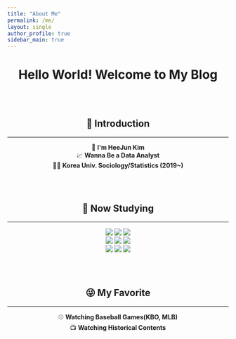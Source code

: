 ```yaml
---
title: "About Me"
permalink: /me/
layout: single
author_profile: true
sidebar_main: true
---
```



<div align="center">
 
 # **Hello World! Welcome to My Blog**

 <br><br>
  
  ## 🙌 **Introduction**

  ---

  👨 **I'm HeeJun Kim**<br>
  📈 **Wanna Be a Data Analyst**<br>
  👨‍🎓 **Korea Univ. Sociology/Statistics (2019~)**
 

  <br><br>

  ## 📝 **Now Studying**

  ---

  <img src="https://img.shields.io/badge/Python-3776AB?style=flat&logo=Python&logoColor=white"/> <img src="https://img.shields.io/badge/R-276DC3?style=flat&logo=R&logoColor=white"/> <img src="https://img.shields.io/badge/MySQL-4479A1?style=flat&logo=MySQL&logoColor=white"/><br>
  <img src="https://img.shields.io/badge/Git-F05032?style=flat&logo=Git&logoColor=white"/> <img src="https://img.shields.io/badge/scikit-learn-F7931E?style=flat&logo=scikit-learn&logoColor=white"/> <img src="https://img.shields.io/badge/TensorFlow-FF6F00?style=flat&logo=TensorFlow&logoColor=white"/><br>
  <img src="https://img.shields.io/badge/HTML5-E34F26?style=flat&logo=HTML5&logoColor=white"/> <img src="https://img.shields.io/badge/CSS3-1572B6?style=flat&logo=CSS3&logoColor=white"/> <img src="https://img.shields.io/badge/JavaScript-F7DF1E?style=flat&logo=JavaScript&logoColor=white"/>



 <br><br>

 ## 😜 **My Favorite**

 ---
 
 ⚾️ **Watching Baseball Games(KBO, MLB)**<br>
 📺 **Watching Historical Contents**

  
</div>
